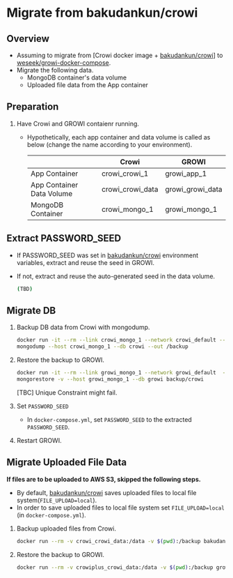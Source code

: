 # Migrate from bakudankun/crowi

## Overview

- Assuming to migrate from [Crowi docker image + [bakudankun/crowi](https://github.com/crowi/docker-crowi)] to [weseek/growi-docker-compose](https://github.com/weseek/growi-docker-compose).
- Migrate the following data.
    - MongoDB container's data volume
    - Uploaded file data from the App container

## Preparation

1. Have Crowi and GROWI contaienr running.
    * Hypothetically, each app container and data volume is called as below (change the name according to your environment).

        ||Crowi|GROWI|
        |---|---|---|
        |App Container|crowi_crowi_1|growi_app_1|
        |App Container Data Volume|crowi_crowi_data|growi_growi_data|
        |MongoDB Container|crowi_mongo_1|growi_mongo_1|

## Extract PASSWORD_SEED

- If PASSWORD_SEED was set in [bakudankun/crowi](https://github.com/crowi/docker-crowi) environment variables, extract and reuse the seed in GROWI.
- If not, extract and reuse the auto-generated seed in the data volume.

    ```bash
    (TBD)
    ```

## Migrate DB

1. Backup DB data from Crowi with mongodump.

    ```bash
    docker run -it --rm --link crowi_mongo_1 --network crowi_default --volume $(pwd):/backup mongo bash
    mongodump --host crowi_mongo_1 --db crowi --out /backup
    ```

2. Restore the backup to GROWI.

    ```bash
    docker run -it --rm --link growi_mongo_1 --network growi_default  --volume $(pwd):/backup mongo bash
    mongorestore -v --host growi_mongo_1 --db growi backup/crowi
    ```

    [TBC] Unique Constraint might fail.

3. Set `PASSWORD_SEED`
    - In `docker-compose.yml`, set `PASSWORD_SEED` to the extracted `PASSWORD_SEED`.

3. Restart GROWI.


## Migrate Uploaded File Data

**If files are to be uploaded to AWS S3, skipped the following steps.**

- By default, [bakudankun/crowi](https://github.com/crowi/docker-crowi) saves uploaded files to local file system(`FILE_UPLOAD=local`).
- In order to save uploaded files to local file system set `FILE_UPLOAD=local` (in `docker-compose.yml`).

1. Backup uploaded files from Crowi.

    ```bash
    docker run --rm -v crowi_crowi_data:/data -v $(pwd):/backup bakudankun/crowi cp -rp /data /backup
    ```

2. Restore the backup to GROWI.

    ```bash
    docker run --rm -v crowiplus_crowi_data:/data -v $(pwd):/backup growi_app_1 cp -rp /backup/uploads /data/
    ```
